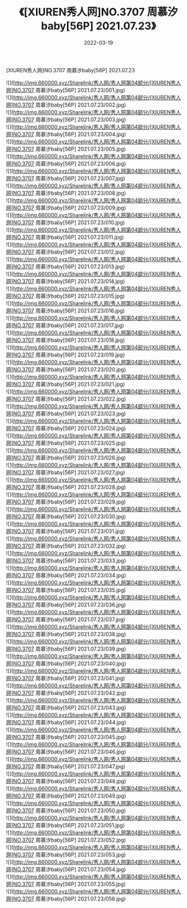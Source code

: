 ﻿---
layout: post
title:  《[XIUREN秀人网]NO.3707 周慕汐baby[56P] 2021.07.23》
date:   2022-03-19
img: http://img.660000.xyz/Sharelink/秀人网/秀人网第04部分/[XIUREN秀人网]NO.3707 周慕汐baby[56P] 2021.07.23/000.jpg
categories: [美女, 清纯, 唯美]
---

[XIUREN秀人网]NO.3707 周慕汐baby[56P] 2021.07.23

 ![](http://img.660000.xyz/Sharelink/秀人网/秀人网第04部分/[XIUREN秀人网]NO.3707 周慕汐baby[56P] 2021.07.23/001.jpg) <br>![](http://img.660000.xyz/Sharelink/秀人网/秀人网第04部分/[XIUREN秀人网]NO.3707 周慕汐baby[56P] 2021.07.23/002.jpg) <br>![](http://img.660000.xyz/Sharelink/秀人网/秀人网第04部分/[XIUREN秀人网]NO.3707 周慕汐baby[56P] 2021.07.23/003.jpg) <br>![](http://img.660000.xyz/Sharelink/秀人网/秀人网第04部分/[XIUREN秀人网]NO.3707 周慕汐baby[56P] 2021.07.23/004.jpg) <br>![](http://img.660000.xyz/Sharelink/秀人网/秀人网第04部分/[XIUREN秀人网]NO.3707 周慕汐baby[56P] 2021.07.23/005.jpg) <br>![](http://img.660000.xyz/Sharelink/秀人网/秀人网第04部分/[XIUREN秀人网]NO.3707 周慕汐baby[56P] 2021.07.23/006.jpg) <br>![](http://img.660000.xyz/Sharelink/秀人网/秀人网第04部分/[XIUREN秀人网]NO.3707 周慕汐baby[56P] 2021.07.23/007.jpg) <br>![](http://img.660000.xyz/Sharelink/秀人网/秀人网第04部分/[XIUREN秀人网]NO.3707 周慕汐baby[56P] 2021.07.23/008.jpg) <br>![](http://img.660000.xyz/Sharelink/秀人网/秀人网第04部分/[XIUREN秀人网]NO.3707 周慕汐baby[56P] 2021.07.23/009.jpg) <br>![](http://img.660000.xyz/Sharelink/秀人网/秀人网第04部分/[XIUREN秀人网]NO.3707 周慕汐baby[56P] 2021.07.23/010.jpg) <br>![](http://img.660000.xyz/Sharelink/秀人网/秀人网第04部分/[XIUREN秀人网]NO.3707 周慕汐baby[56P] 2021.07.23/011.jpg) <br>![](http://img.660000.xyz/Sharelink/秀人网/秀人网第04部分/[XIUREN秀人网]NO.3707 周慕汐baby[56P] 2021.07.23/012.jpg) <br>![](http://img.660000.xyz/Sharelink/秀人网/秀人网第04部分/[XIUREN秀人网]NO.3707 周慕汐baby[56P] 2021.07.23/013.jpg) <br>![](http://img.660000.xyz/Sharelink/秀人网/秀人网第04部分/[XIUREN秀人网]NO.3707 周慕汐baby[56P] 2021.07.23/014.jpg) <br>![](http://img.660000.xyz/Sharelink/秀人网/秀人网第04部分/[XIUREN秀人网]NO.3707 周慕汐baby[56P] 2021.07.23/015.jpg) <br>![](http://img.660000.xyz/Sharelink/秀人网/秀人网第04部分/[XIUREN秀人网]NO.3707 周慕汐baby[56P] 2021.07.23/016.jpg) <br>![](http://img.660000.xyz/Sharelink/秀人网/秀人网第04部分/[XIUREN秀人网]NO.3707 周慕汐baby[56P] 2021.07.23/017.jpg) <br>![](http://img.660000.xyz/Sharelink/秀人网/秀人网第04部分/[XIUREN秀人网]NO.3707 周慕汐baby[56P] 2021.07.23/018.jpg) <br>![](http://img.660000.xyz/Sharelink/秀人网/秀人网第04部分/[XIUREN秀人网]NO.3707 周慕汐baby[56P] 2021.07.23/019.jpg) <br>![](http://img.660000.xyz/Sharelink/秀人网/秀人网第04部分/[XIUREN秀人网]NO.3707 周慕汐baby[56P] 2021.07.23/020.jpg) <br>![](http://img.660000.xyz/Sharelink/秀人网/秀人网第04部分/[XIUREN秀人网]NO.3707 周慕汐baby[56P] 2021.07.23/021.jpg) <br>![](http://img.660000.xyz/Sharelink/秀人网/秀人网第04部分/[XIUREN秀人网]NO.3707 周慕汐baby[56P] 2021.07.23/022.jpg) <br>![](http://img.660000.xyz/Sharelink/秀人网/秀人网第04部分/[XIUREN秀人网]NO.3707 周慕汐baby[56P] 2021.07.23/023.jpg) <br>![](http://img.660000.xyz/Sharelink/秀人网/秀人网第04部分/[XIUREN秀人网]NO.3707 周慕汐baby[56P] 2021.07.23/024.jpg) <br>![](http://img.660000.xyz/Sharelink/秀人网/秀人网第04部分/[XIUREN秀人网]NO.3707 周慕汐baby[56P] 2021.07.23/025.jpg) <br>![](http://img.660000.xyz/Sharelink/秀人网/秀人网第04部分/[XIUREN秀人网]NO.3707 周慕汐baby[56P] 2021.07.23/026.jpg) <br>![](http://img.660000.xyz/Sharelink/秀人网/秀人网第04部分/[XIUREN秀人网]NO.3707 周慕汐baby[56P] 2021.07.23/027.jpg) <br>![](http://img.660000.xyz/Sharelink/秀人网/秀人网第04部分/[XIUREN秀人网]NO.3707 周慕汐baby[56P] 2021.07.23/028.jpg) <br>![](http://img.660000.xyz/Sharelink/秀人网/秀人网第04部分/[XIUREN秀人网]NO.3707 周慕汐baby[56P] 2021.07.23/029.jpg) <br>![](http://img.660000.xyz/Sharelink/秀人网/秀人网第04部分/[XIUREN秀人网]NO.3707 周慕汐baby[56P] 2021.07.23/030.jpg) <br>![](http://img.660000.xyz/Sharelink/秀人网/秀人网第04部分/[XIUREN秀人网]NO.3707 周慕汐baby[56P] 2021.07.23/031.jpg) <br>![](http://img.660000.xyz/Sharelink/秀人网/秀人网第04部分/[XIUREN秀人网]NO.3707 周慕汐baby[56P] 2021.07.23/032.jpg) <br>![](http://img.660000.xyz/Sharelink/秀人网/秀人网第04部分/[XIUREN秀人网]NO.3707 周慕汐baby[56P] 2021.07.23/033.jpg) <br>![](http://img.660000.xyz/Sharelink/秀人网/秀人网第04部分/[XIUREN秀人网]NO.3707 周慕汐baby[56P] 2021.07.23/034.jpg) <br>![](http://img.660000.xyz/Sharelink/秀人网/秀人网第04部分/[XIUREN秀人网]NO.3707 周慕汐baby[56P] 2021.07.23/035.jpg) <br>![](http://img.660000.xyz/Sharelink/秀人网/秀人网第04部分/[XIUREN秀人网]NO.3707 周慕汐baby[56P] 2021.07.23/036.jpg) <br>![](http://img.660000.xyz/Sharelink/秀人网/秀人网第04部分/[XIUREN秀人网]NO.3707 周慕汐baby[56P] 2021.07.23/037.jpg) <br>![](http://img.660000.xyz/Sharelink/秀人网/秀人网第04部分/[XIUREN秀人网]NO.3707 周慕汐baby[56P] 2021.07.23/038.jpg) <br>![](http://img.660000.xyz/Sharelink/秀人网/秀人网第04部分/[XIUREN秀人网]NO.3707 周慕汐baby[56P] 2021.07.23/039.jpg) <br>![](http://img.660000.xyz/Sharelink/秀人网/秀人网第04部分/[XIUREN秀人网]NO.3707 周慕汐baby[56P] 2021.07.23/040.jpg) <br>![](http://img.660000.xyz/Sharelink/秀人网/秀人网第04部分/[XIUREN秀人网]NO.3707 周慕汐baby[56P] 2021.07.23/041.jpg) <br>![](http://img.660000.xyz/Sharelink/秀人网/秀人网第04部分/[XIUREN秀人网]NO.3707 周慕汐baby[56P] 2021.07.23/042.jpg) <br>![](http://img.660000.xyz/Sharelink/秀人网/秀人网第04部分/[XIUREN秀人网]NO.3707 周慕汐baby[56P] 2021.07.23/043.jpg) <br>![](http://img.660000.xyz/Sharelink/秀人网/秀人网第04部分/[XIUREN秀人网]NO.3707 周慕汐baby[56P] 2021.07.23/044.jpg) <br>![](http://img.660000.xyz/Sharelink/秀人网/秀人网第04部分/[XIUREN秀人网]NO.3707 周慕汐baby[56P] 2021.07.23/045.jpg) <br>![](http://img.660000.xyz/Sharelink/秀人网/秀人网第04部分/[XIUREN秀人网]NO.3707 周慕汐baby[56P] 2021.07.23/046.jpg) <br>![](http://img.660000.xyz/Sharelink/秀人网/秀人网第04部分/[XIUREN秀人网]NO.3707 周慕汐baby[56P] 2021.07.23/047.jpg) <br>![](http://img.660000.xyz/Sharelink/秀人网/秀人网第04部分/[XIUREN秀人网]NO.3707 周慕汐baby[56P] 2021.07.23/048.jpg) <br>![](http://img.660000.xyz/Sharelink/秀人网/秀人网第04部分/[XIUREN秀人网]NO.3707 周慕汐baby[56P] 2021.07.23/049.jpg) <br>![](http://img.660000.xyz/Sharelink/秀人网/秀人网第04部分/[XIUREN秀人网]NO.3707 周慕汐baby[56P] 2021.07.23/050.jpg) <br>![](http://img.660000.xyz/Sharelink/秀人网/秀人网第04部分/[XIUREN秀人网]NO.3707 周慕汐baby[56P] 2021.07.23/051.jpg) <br>![](http://img.660000.xyz/Sharelink/秀人网/秀人网第04部分/[XIUREN秀人网]NO.3707 周慕汐baby[56P] 2021.07.23/052.jpg) <br>![](http://img.660000.xyz/Sharelink/秀人网/秀人网第04部分/[XIUREN秀人网]NO.3707 周慕汐baby[56P] 2021.07.23/053.jpg) <br>![](http://img.660000.xyz/Sharelink/秀人网/秀人网第04部分/[XIUREN秀人网]NO.3707 周慕汐baby[56P] 2021.07.23/054.jpg) <br>![](http://img.660000.xyz/Sharelink/秀人网/秀人网第04部分/[XIUREN秀人网]NO.3707 周慕汐baby[56P] 2021.07.23/055.jpg) <br>![](http://img.660000.xyz/Sharelink/秀人网/秀人网第04部分/[XIUREN秀人网]NO.3707 周慕汐baby[56P] 2021.07.23/056.jpg) <br>